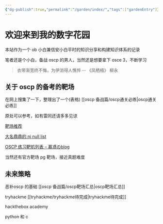 ```yaml
---
{"dg-publish":true,"permalink":"/garden/index/","tags":["gardenEntry"]}
---
```



# 欢迎来到我的数字花园

本站作为一个 ob 小白兼信安小白平时的知识分享和构建知识体系的记录

笔者还是个小白，备战 oscp 的男人，当然还是想要拿下 osce 3，不断学习


> 衣带渐宽终不悔，为伊消得人憔悴        --  《凤栖梧》 柳永

## 关于 oscp 的备考的靶场

在网上搜集了一下，整理出了一个(表格) [[oscp 备战篇/oscp通关必练\|oscp通关必练]]

原处可以参考，如有雷同还请多多见谅

[靶场推荐](https://www.offsec.fun/target/)

[大名鼎鼎的 nj null list](https://docs.google.com/spreadsheets/u/1/d/1dwSMIAPIam0PuRBkCiDI88pU3yzrqqHkDtBngUHNCw8/htmlview)

[OSCP 练习靶机列表 – 慕鸢のblog](https://www.muyuanhuck.cn/archives/810)

当然还有官方靶场 pg 靶场，接近真题难度

## 未来策略
恶补oscp 的基础 [[oscp 备战篇/oscp靶场汇总\|oscp靶场汇总]]

tryhackme [[tryhackme/tryhackme待完成\|tryhackme待完成]]

hackthebox academy

python 和 c

[^1]: 
